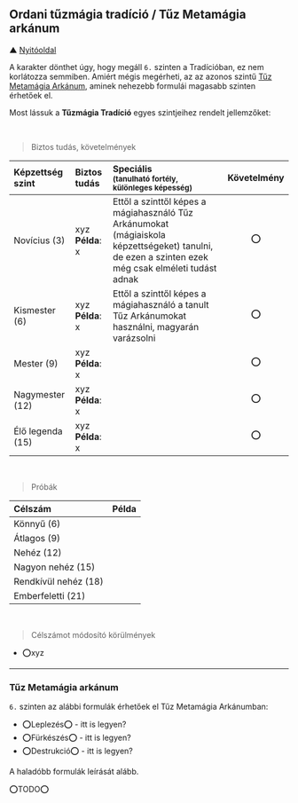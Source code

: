 ## Ordani tűzmágia tradíció / Tűz Metamágia arkánum

▲ [Nyitóoldal](start.md)

A karakter dönthet úgy, hogy megáll `6.` szinten a Tradícióban, ez nem korlátozza semmiben. Amiért mégis megérheti, az az azonos szintű [Tűz Metamágia Arkánum](#t%C5%B1z-metam%C3%A1gia-ark%C3%A1num), aminek nehezebb formulái magasabb szinten érhetőek el.

Most lássuk a **Tűzmágia Tradíció** egyes szintjeihez rendelt jellemzőket:

<br />

> Biztos tudás, követelmények

| Képzettség szint | Biztos tudás  | Speciális <br /> <sub>(tanulható fortély, különleges  képesség)</sub> | Követelmény |
| :----- | :----- | :----- | :-----: |
| Novícius (3)     | xyz <br /> **Példa**: x | Ettől a szinttől képes a mágiahasználó Tűz Arkánumokat (mágiaiskola képzettségeket) tanulni, de ezen a szinten ezek még csak elméleti tudást adnak | ⭕ |
| Kismester (6)    | xyz <br /> **Példa**: x | Ettől a szinttől képes a mágiahasználó a tanult Tűz Arkánumokat használni, magyarán varázsolni | ⭕ |
| Mester (9)       | xyz <br /> **Példa**: x |  | ⭕ |
| Nagymester (12)  | xyz <br /> **Példa**: x |  | ⭕ |
| Élő legenda (15) | xyz <br /> **Példa**: x |  | ⭕ |

<br />

> Próbák

| Célszám | Példa  |
| :----------- | :----------- |
| Könnyű       (6)  | |
| Átlagos      (9)  | |
| Nehéz        (12) | |
| Nagyon nehéz (15) | |
| Rendkívül nehéz (18) | |
| Emberfeletti (21) | |

<br />

> Célszámot módosító körülmények

- ⭕xyz

---
### Tűz Metamágia arkánum

`6.` szinten az alábbi formulák érhetőek el Tűz Metamágia Arkánumban:
- ⭕Leplezés⭕ - itt is legyen?
- ⭕Fürkészés⭕ - itt is legyen?
- ⭕Destrukció⭕ - itt is legyen?

A haladóbb formulák leírását alább.

⭕TODO⭕

